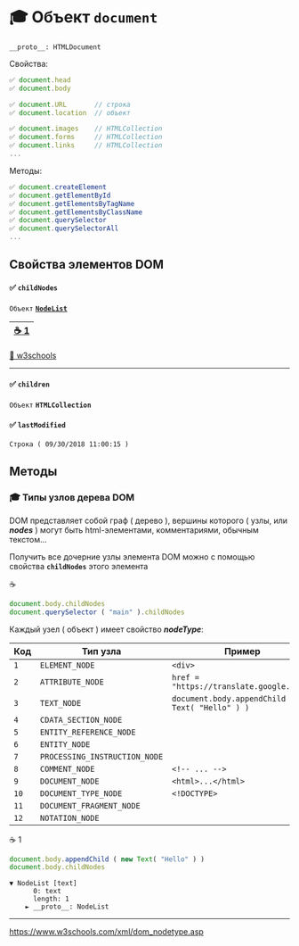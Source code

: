 # :mortar_board: Объект **`document`**

`__proto__: HTMLDocument`

Свойства:
```javascript
✅ document.head
✅ document.body

✅ document.URL       // строка
✅ document.location  // объект

✅ document.images    // HTMLCollection
✅ document.forms     // HTMLCollection
✅ document.links     // HTMLCollection
...
```
Методы:
```javascript
✅ document.createElement
✅ document.getElementById
✅ document.getElementsByTagName
✅ document.getElementsByClassName
✅ document.querySelector
✅ document.querySelectorAll
...
```
## Свойства элементов DOM 
#### ✅ **`childNodes`**

`Объект` [**`NodeList`**](#nodeType "Типы узлов дерева DOM")

| [:coffee: 1](childNodes-sample-1) |
|-|

[🔗 w3schools](https://www.w3schools.com/jsref/prop_node_childnodes.asp)
***
#### ✅ **`children`**

`Объект` **`HTMLCollection`**

#### ✅ **`lastModified`**

    Строка ( 09/30/2018 11:00:15 )
</code>

## Методы

<a name="nodeType"></a>
### 🎓 Типы узлов дерева DOM

DOM представляет собой граф ( дерево ), вершины которого ( узлы, или **_nodes_** ) могут быть html-элементами, комментариями, обычным текстом...

Получить все дочерние узлы элемента DOM можно с помощью свойства  **`childNodes`**  этого элемента

:coffee: 

```javascript
document.body.childNodes
document.querySelector ( "main" ).childNodes
```
Каждый узел ( объект )  имеет свойство  **_nodeType_**:

| Код | Тип узла | Пример |
|-|-|-|
| `1` | `ELEMENT_NODE` | `<div>` |
| `2` | `ATTRIBUTE_NODE` | `href = "https://translate.google.com/"` |
| `3` | `TEXT_NODE` | `document.body.appendChild ( new Text( "Hello" ) )` |
| `4` | `CDATA_SECTION_NODE` | |
| `5` | `ENTITY_REFERENCE_NODE` | |
| `6` | `ENTITY_NODE` | |
| `7` | `PROCESSING_INSTRUCTION_NODE` | |
| `8` | `COMMENT_NODE` | `<!-- ... -->` |
| `9` | `DOCUMENT_NODE` | `<html>...</html>` |
| `10` | `DOCUMENT_TYPE_NODE` | `<!DOCTYPE>` |
| `11` | `DOCUMENT_FRAGMENT_NODE` | |
| `12` | `NOTATION_NODE` | |

:coffee: 1
```javascript
document.body.appendChild ( new Text( "Hello" ) )
document.body.childNodes
```
```console
▼ NodeList [text]
      0: text
      length: 1
    ► __proto__: NodeList
```
______________________________
https://www.w3schools.com/xml/dom_nodetype.asp